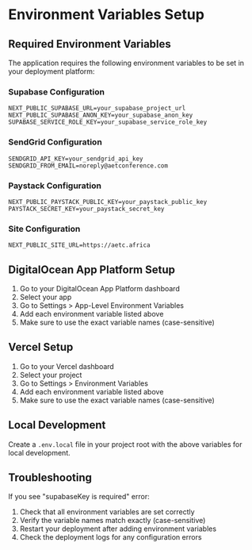 # Environment Variables Setup

## Required Environment Variables

The application requires the following environment variables to be set in your deployment platform:

### Supabase Configuration
```
NEXT_PUBLIC_SUPABASE_URL=your_supabase_project_url
NEXT_PUBLIC_SUPABASE_ANON_KEY=your_supabase_anon_key
SUPABASE_SERVICE_ROLE_KEY=your_supabase_service_role_key
```

### SendGrid Configuration
```
SENDGRID_API_KEY=your_sendgrid_api_key
SENDGRID_FROM_EMAIL=noreply@aetconference.com
```

### Paystack Configuration
```
NEXT_PUBLIC_PAYSTACK_PUBLIC_KEY=your_paystack_public_key
PAYSTACK_SECRET_KEY=your_paystack_secret_key
```

### Site Configuration
```
NEXT_PUBLIC_SITE_URL=https://aetc.africa
```

## DigitalOcean App Platform Setup

1. Go to your DigitalOcean App Platform dashboard
2. Select your app
3. Go to Settings > App-Level Environment Variables
4. Add each environment variable listed above
5. Make sure to use the exact variable names (case-sensitive)

## Vercel Setup

1. Go to your Vercel dashboard
2. Select your project
3. Go to Settings > Environment Variables
4. Add each environment variable listed above
5. Make sure to use the exact variable names (case-sensitive)

## Local Development

Create a `.env.local` file in your project root with the above variables for local development.

## Troubleshooting

If you see "supabaseKey is required" error:
1. Check that all environment variables are set correctly
2. Verify the variable names match exactly (case-sensitive)
3. Restart your deployment after adding environment variables
4. Check the deployment logs for any configuration errors
